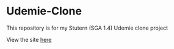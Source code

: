 # Udemie-Clone
This repository is for my Stutern (SGA 1.4) Udemie clone project

View the site [here](https://emmanuella-aguenu-udemie-clone.netlify.app/)
